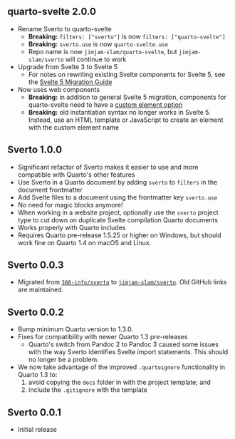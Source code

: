 ## quarto-svelte 2.0.0

- Rename Sverto to quarto-svelte
  - **Breaking:** `filters: ["sverto"]` is now `filters: ["quarto-svelte"]`
  - **Breaking:** `sverto.use` is now `quarto-svelte.use`
  - Repo name is now `jimjam-slam/quarto-svelte`, but `jimjam-slam/sverto` will continue to work
- Upgrade from Svelte 3 to Svelte 5
  - For notes on rewriting existing Svelte components for Svelte 5, see the [Svelte 5 Migration Guide](https://svelte.dev/docs/svelte/v5-migration-guide)
- Now uses web components
  - **Breaking:** in addition to general Svelte 5 migration, components for quarto-svelte need to have a [custom element option](https://svelte.dev/docs/svelte/custom-elements)
  - **Breaking:** old instantiation syntax no longer works in Svelte 5. Instead, use an HTML template or JavaScript to create an element with the custom element name

## Sverto 1.0.0

- Significant refactor of Sverto makes it easier to use and more compatible with Quarto's other features
- Use Sverto in a Quarto document by adding `sverto` to `filters` in the document frontmatter
- Add Svelte files to a document using the frontmatter key `sverto.use`
- No need for magic blocks anymore!
- When working in a website project, optionally use the `sverto` project type to cut down on duplicate Svelte compilation Quarto documents
- Works properly with Quarto includes
- Requires Quarto pre-release 1.5.25 or higher on Windows, but should work fine on Quarto 1.4 on macOS and Linux.

## Sverto 0.0.3

- Migrated from [`360-info/sverto`](https://github.comn/360-info/sverto) to [`jimjam-slam/sverto`](htps://github.com/jimjam-slam/sverto). Old GitHub links are maintained.

## Sverto 0.0.2

- Bump minimum Quarto version to 1.3.0.
- Fixes for compatibility with newer Quarto 1.3 pre-releases
  - Quarto's switch from Pandoc 2 to Pandoc 3 caused some issues with the way Sverto identifies Svelte import statements. This should no longer be a problem.
- We now take advantage of the improved `.quartoignore` functionality in Quarto 1.3 to:
  1. avoid copying the `docs` folder in with the project template; and
  2. include the `.gitignore` with the template

## Sverto 0.0.1

- Initial release
